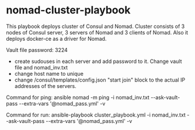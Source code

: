 # nomad-cluster-playbook

This playbook deploys cluster of Consul and Nomad. Cluster consists of 3 nodes of Consul server, 3 servers of Nomad and 3 clients of Nomad. Also it deploys docker-ce as a driver for Nomad.

Vault file password: 3224
 - create sudouses in each server and add password to it. Change vault file and nomad_inv.txt 
 - change host name to unique
 - change /consul/templates/config.json "start join" block to the actual IP addresses of the servers.

Command for ping: 
ansible nomad -m ping -i nomad_inv.txt --ask-vault-pass --extra-vars '@nomad_pass.yml' -v

Command for run:
ansible-playbook cluster_playbook.yml -i nomad_inv.txt --ask-vault-pass --extra-vars '@nomad_pass.yml' -v

